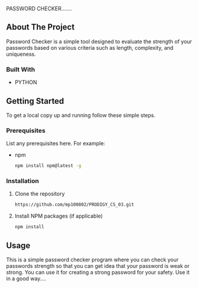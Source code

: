 PASSWORD CHECKER.......

## About The Project

Password Checker is a simple tool designed to evaluate the strength of your passwords based on various criteria such as length, complexity, and uniqueness.

### Built With

- PYTHON

## Getting Started

To get a local copy up and running follow these simple steps.

### Prerequisites

List any prerequisites here. For example:
- npm
  ```sh
  npm install npm@latest -g
  ```

### Installation

1. Clone the repository
   ```sh
   https://github.com/mp100802/PRODIGY_CS_03.git
   ```
2. Install NPM packages (if applicable)
   ```sh
   npm install
   ```

## Usage

This is a simple password checker program where you can check your passwords strength so that you can get idea that your password is weak or strong.
You can use it for creating a strong password for your safety.
Use it in a good way....




